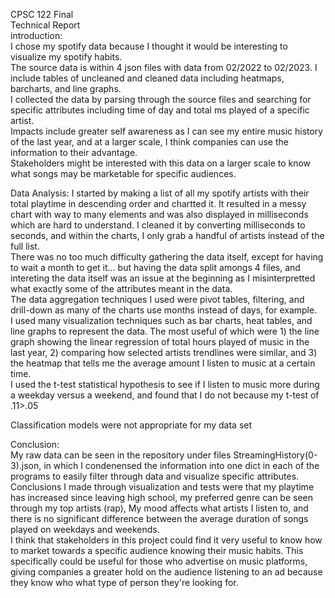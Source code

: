 CPSC 122 Final <br>
Technical Report<br>
introduction:<br>
I chose my spotify data because I thought it would be interesting to visualize my spotify habits. <br>
The source data is within 4 json files with data from 02/2022 to 02/2023. I include tables of uncleaned and cleaned data including heatmaps, barcharts, and line graphs. <br>
I collected the data by parsing through the source files and searching for specific attributes including time of day and total ms played of a specific artist.<br>
Impacts include greater self awareness as I can see my entire music history of the last year, and at a larger scale, I think companies can use the information to their advantage.<br>
Stakeholders might be interested with this data on a larger scale to know what songs may be marketable for specific audiences.<br>

Data Analysis:
I started by making a list of all my spotify artists with their total playtime in descending order and chartted it. It resulted in a messy chart with way to many elements and was also displayed in milliseconds which are hard to understand. I cleaned it by converting milliseconds to seconds, and within the charts, I only grab a handful of artists instead of the full list.<br>
There was no too much difficulty gathering the data itself, except for having to wait a month to get it... but having the data split amongs 4 files, and intereting the data itself was an issue at the beginning as I misinterpretted what exactly some of the attributes meant in the data.<br>
The data aggregation techniques I used were pivot tables, filtering, and drill-down as many of the charts use months instead of days, for example.<br>
I used many visualization techniques such as bar charts, heat tables, and line graphs to represent the data. The most useful of which were 1) the line graph showing the linear regression of total hours played of music in the last year, 2) comparing how selected artists trendlines were similar, and 3) the heatmap that tells me the average amount I listen to music at a certain time.<br>
I used the t-test statistical hypothesis to see if I listen to music more during a weekday versus a weekend, and found that I do not because my t-test of .11>.05<br>

Classification models were not appropriate for my data set<br>

Conclusion: <br>
My raw data can be seen in the repository under files StreamingHistory(0-3).json, in which I condenensed the information into one dict in each of the programs to easily filter through data and visualize specific attributes. Conclusions I made through visualization and tests were that my playtime has increased since leaving high school, my preferred genre can be seen through my top artists (rap), My mood affects what artists I listen to, and there is no significant difference between the average duration of songs played on weekdays and weekends.<br>
I think that stakeholders in this project could find it very useful to know how to market towards a specific audience knowing their music habits. This specifically could be useful for those who advertise on music platforms, giving companies a greater hold on the audience listening to an ad because they know who what type of person they're looking for.<br>

